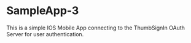 # SampleApp-3

This is a simple IOS Mobile App connecting to the ThumbSignIn OAuth Server for user authentication.
